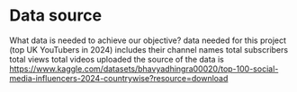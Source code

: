 # Data source
What data is needed to achieve our objective?
data needed for this project (top UK YouTubers in 2024) includes their
channel names
total subscribers
total views
total videos uploaded
the source of the data is https://www.kaggle.com/datasets/bhavyadhingra00020/top-100-social-media-influencers-2024-countrywise?resource=download
